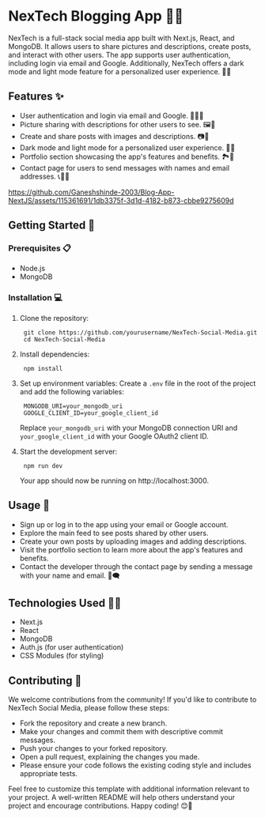 # NexTech Blogging App 📸🌐

NexTech is a full-stack social media app built with Next.js, React, and MongoDB. It allows users to share pictures and descriptions, create posts, and interact with other users. The app supports user authentication, including login via email and Google. Additionally, NexTech offers a dark mode and light mode feature for a personalized user experience. 🌙🌞

## Features ✨

- User authentication and login via email and Google. 🔐📧🔑
- Picture sharing with descriptions for other users to see. 🖼️📝
- Create and share posts with images and descriptions. 📷📝
- Dark mode and light mode for a personalized user experience. 🌙🌞
- Portfolio section showcasing the app's features and benefits. 🏞️🎉
- Contact page for users to send messages with names and email addresses. 📞📧💬

https://github.com/Ganeshshinde-2003/Blog-App-NextJS/assets/115361691/1db3375f-3d1d-4182-b873-cbbe9275609d

## Getting Started 🚀

### Prerequisites 📋

- Node.js 
- MongoDB 

### Installation 💻

1. Clone the repository:

        git clone https://github.com/yourusername/NexTech-Social-Media.git
        cd NexTech-Social-Media

2. Install dependencies:

        npm install

3. Set up environment variables:
Create a `.env` file in the root of the project and add the following variables:

        MONGODB_URI=your_mongodb_uri
        GOOGLE_CLIENT_ID=your_google_client_id
        
   Replace `your_mongodb_uri` with your MongoDB connection URI and
`your_google_client_id` with your Google OAuth2 client ID.

4. Start the development server:

        npm run dev

    Your app should now be running on http://localhost:3000.

## Usage 📝
- Sign up or log in to the app using your email or Google account.
- Explore the main feed to see posts shared by other users.
- Create your own posts by uploading images and adding descriptions.
- Visit the portfolio section to learn more about the app's features and benefits.
- Contact the developer through the contact page by sending a message with your name and email. 📧🗨️

## Technologies Used 👨‍💻
- Next.js
- React
- MongoDB
- Auth.js (for user authentication)
- CSS Modules (for styling)

## Contributing 🤝
We welcome contributions from the community! If you'd like to contribute to NexTech Social Media, please follow these steps:

- Fork the repository and create a new branch.
- Make your changes and commit them with descriptive commit messages.
- Push your changes to your forked repository.
- Open a pull request, explaining the changes you made.
- Please ensure your code follows the existing coding style and includes appropriate tests.

Feel free to customize this template with additional information relevant to your project. A well-written README will help others understand your project and encourage contributions. Happy coding! 😊🚀

